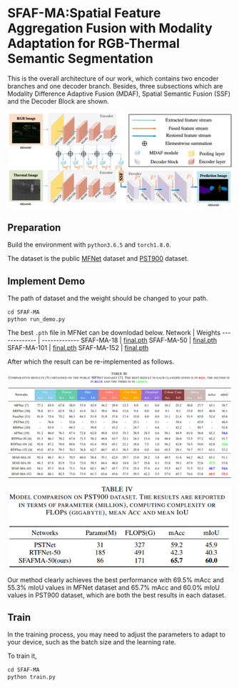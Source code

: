 # SFAF-MA:Spatial Feature Aggregation Fusion with Modality Adaptation for RGB-Thermal Semantic Segmentation
This is the overall architecture of our work, which contains two encoder branches and one decoder branch. Besides, three subsections which are Modality Difference Adaptive Fusion (MDAF), Spatial Semantic Fusion (SSF) and the Decoder Block are shown.

![](https://github.com/hexunjie/SFAF-MA/blob/main/pictures/01.png)

## Preparation
Build the environment with `python3.6.5` and `torch1.8.0`.

The dataset is the public [MFNet](https://www.mi.t.u-tokyo.ac.jp/static/projects/mil_multispectral/) dataset and [PST900](https://drive.google.com/open?id=1hZeM-MvdUC_Btyok7mdF00RV-InbAadm) dataset.

## Implement Demo

The path of dataset and the weight should be changed to your path.

    cd SFAF-MA
    python run_demo.py


The best `.pth` file in MFNet can be downlodad below.
 Network | Weights
------------- | -------------
 SFAF-MA-18 | [final.pth](https://drive.google.com/drive/folders/1Qo2qaN8hQpclTb_ZC6UJdudeTce_eUXM)
 SFAF-MA-50 | [final.pth](https://drive.google.com/drive/folders/15BnNBZTEX9nPcZNtCq0IzMjE1IFDvayg)
 SFAF-MA-101 | [final.pth](https://drive.google.com/drive/folders/1y3xqa9hFsz8d6yiARmbhFDBTfv6p644B)
 SFAF-MA-152 | [final.pth](https://drive.google.com/drive/folders/1h3hN8T0ae0bVKliCCI0upng__9Ux1B7q)
 
After which the result can be re-implemented as follows.

![](https://github.com/hexunjie/SFAF-MA/blob/main/pictures/03.png)

![](https://github.com/hexunjie/SFAF-MA/blob/main/pictures/04.png)

Our method clearly achieves the best performance with 69.5% mAcc and 55.3% mIoU values in MFNet dataset and 65.7% mAcc and 60.0% mIoU values in PST900 dataset, which are both the best results in each dataset. 

## Train
In the training process, you may need to adjust the parameters to adapt to your device, such as the batch size and the learning rate.

To train it,

    cd SFAF-MA
    python train.py
    
